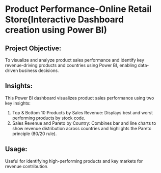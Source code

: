 # Product Performance-Online Retail Store(Interactive Dashboard creation using Power BI)

## Project Objective:
To visualize and analyze product sales performance and identify key revenue-driving products and countries using Power BI, enabling data-driven business decisions.

## Insights:
This Power BI dashboard visualizes product sales performance using two key insights:
1) Top & Bottom 10 Products by Sales Revenue: Displays best and worst performing products by stock code.
2) Sales Revenue and Pareto by Country: Combines bar and line charts to show revenue distribution across countries and highlights the Pareto principle (80/20 rule).

## Usage:
Useful for identifying high-performing products and key markets for revenue contribution.
